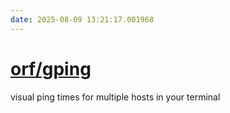 ```yaml
---
date: 2025-08-09 13:21:17.001968
---
```


# [orf/gping](https://github.com/orf/gping)

visual ping times for multiple hosts in your terminal
